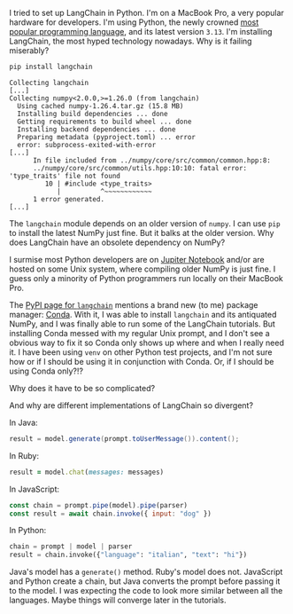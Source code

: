 I tried to set up LangChain in Python.  I'm on a MacBook Pro, a very popular
hardware for developers.  I'm using Python, the newly crowned
[most popular programming language](https://github.blog/news-insights/octoverse/octoverse-2024/),
and its latest version `3.13`.  I'm installing LangChain, the most hyped
technology nowadays.  Why is it failing miserably?

```bash
pip install langchain
```

```
Collecting langchain
[...]
Collecting numpy<2.0.0,>=1.26.0 (from langchain)
  Using cached numpy-1.26.4.tar.gz (15.8 MB)
  Installing build dependencies ... done
  Getting requirements to build wheel ... done
  Installing backend dependencies ... done
  Preparing metadata (pyproject.toml) ... error
  error: subprocess-exited-with-error
[...]
      In file included from ../numpy/core/src/common/common.hpp:8:
      ../numpy/core/src/common/utils.hpp:10:10: fatal error: 'type_traits' file not found
         10 | #include <type_traits>
            |          ^~~~~~~~~~~~~
      1 error generated.
[...]
```

The `langchain` module depends on an older version of `numpy`.  I can use `pip`
to install the latest NumPy just fine.  But it balks at the older version.  Why
does LangChain have an obsolete dependency on NumPy?

I surmise most Python developers are on [Jupiter Notebook](https://jupyter.org/)
and/or are hosted on some Unix system, where compiling older NumPy is just fine.
I guess only a minority of Python programmers run locally on their MacBook Pro.

The [PyPI page for `langchain`](https://pypi.org/project/langchain/) mentions a
brand new (to me) package manager: [Conda](https://docs.conda.io/en/latest/).
With it, I was able to install `langchain` and its antiquated NumPy, and I was
finally able to run some of the LangChain tutorials.  But installing Conda
messed with my regular Unix prompt, and I don't see a obvious way to fix it so
Conda only shows up where and when I really need it.  I have been using `venv`
on other Python test projects, and I'm not sure how or if I should be using it
in conjunction with Conda.  Or, if I should be using Conda only?!?

Why does it have to be so complicated?

And why are different implementations of LangChain so divergent?

In Java:

```java
result = model.generate(prompt.toUserMessage()).content();
```

In Ruby:

```ruby
result = model.chat(messages: messages)
```

In JavaScript:

```javascript
const chain = prompt.pipe(model).pipe(parser)
const result = await chain.invoke({ input: "dog" })
```

In Python:

```python
chain = prompt | model | parser
result = chain.invoke({"language": "italian", "text": "hi"})
```

Java's model has a `generate()` method.  Ruby's model does not.  JavaScript and
Python create a chain, but Java converts the prompt before passing it to the
model.  I was expecting the code to look more similar between all the languages.
Maybe things will converge later in the tutorials.
